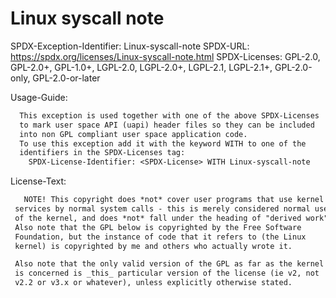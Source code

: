 # Linux syscall note

SPDX-Exception-Identifier: Linux-syscall-note
SPDX-URL: https://spdx.org/licenses/Linux-syscall-note.html
SPDX-Licenses: GPL-2.0, GPL-2.0+, GPL-1.0+, LGPL-2.0, LGPL-2.0+, LGPL-2.1, LGPL-2.1+, GPL-2.0-only, GPL-2.0-or-later

Usage-Guide:

```txt
  This exception is used together with one of the above SPDX-Licenses
  to mark user space API (uapi) header files so they can be included
  into non GPL compliant user space application code.
  To use this exception add it with the keyword WITH to one of the
  identifiers in the SPDX-Licenses tag:
    SPDX-License-Identifier: <SPDX-License> WITH Linux-syscall-note
```

License-Text:

```txt
   NOTE! This copyright does *not* cover user programs that use kernel
 services by normal system calls - this is merely considered normal use
 of the kernel, and does *not* fall under the heading of "derived work".
 Also note that the GPL below is copyrighted by the Free Software
 Foundation, but the instance of code that it refers to (the Linux
 kernel) is copyrighted by me and others who actually wrote it.

 Also note that the only valid version of the GPL as far as the kernel
 is concerned is _this_ particular version of the license (ie v2, not
 v2.2 or v3.x or whatever), unless explicitly otherwise stated.
```

